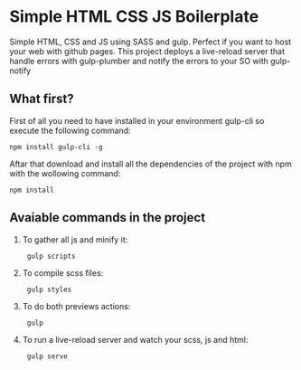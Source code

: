 # Simple HTML CSS JS Boilerplate
Simple HTML, CSS and JS using SASS and gulp. Perfect if you want to host your web with github pages.
This project deploys a live-reload server that handle errors with gulp-plumber and notify the errors to your SO with gulp-notify



## What first?
First of all you need to have installed in your environment gulp-cli so execute the following command:
 
    npm install gulp-cli -g
 
Aftar that download and install all the dependencies of the project with npm with the wollowing command:

    npm install

## Avaiable commands in the project
1. To gather all js and minify it:
   
        gulp scripts
    
2. To compile scss files:

        gulp styles  
        
3. To do both previews actions:
        
        gulp

4. To run a live-reload server and watch your scss, js and html:

        gulp serve

        

